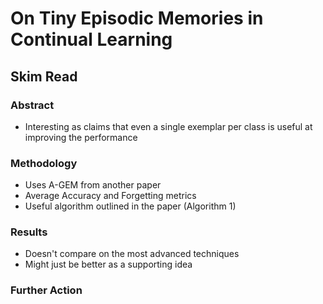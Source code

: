 # On Tiny Episodic Memories in Continual Learning
## Skim Read
### Abstract
* Interesting as claims that even a single exemplar per class is useful at improving the performance

### Methodology
* Uses A-GEM from another paper
* Average Accuracy and Forgetting metrics 
* Useful algorithm outlined in the paper (Algorithm 1)

### Results
* Doesn't compare on the most advanced techniques
* Might just be better as a supporting idea

### Further Action
